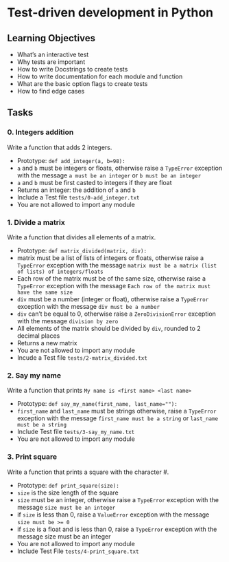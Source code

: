 # Test-driven development in Python

## Learning Objectives
* What’s an interactive test
* Why tests are important
* How to write Docstrings to create tests
* How to write documentation for each module and function
* What are the basic option flags to create tests
* How to find edge cases

## Tasks

### 0. Integers addition
Write a function that adds 2 integers.

* Prototype: `def add_integer(a, b=98):`
* `a` and `b` must be integers or floats, otherwise raise a `TypeError` exception with the message `a must be an integer` or `b must be an integer`
* `a` and `b` must be first casted to integers if they are float
* Returns an integer: the addition of `a` and `b`
* Include a Test file `tests/0-add_integer.txt`
* You are not allowed to import any module

### 1. Divide a matrix
Write a function that divides all elements of a matrix.

* Prototype: `def matrix_divided(matrix, div):`
* matrix must be a list of lists of integers or floats, otherwise raise a `TypeError` exception with the message `matrix must be a matrix (list of lists) of integers/floats`
* Each row of the matrix must be of the same size, otherwise raise a `TypeError` exception with the message `Each row of the matrix must have the same size`
* `div` must be a number (integer or float), otherwise raise a `TypeError` exception with the message `div must be a number`
* `div` can’t be equal to 0, otherwise raise a `ZeroDivisionError` exception with the message `division by zero`
* All elements of the matrix should be divided by `div`, rounded to 2 decimal places
* Returns a new matrix
* You are not allowed to import any module
* Incude a Test file `tests/2-matrix_divided.txt`

### 2. Say my name
Write a function that prints `My name is <first name> <last name>`

* Prototype: `def say_my_name(first_name, last_name=""):`
* `first_name` and `last_name` must be strings otherwise, raise a `TypeError` exception with the message `first_name must be a string` or `last_name must be a string`
* Include Test file `tests/3-say_my_name.txt`
* You are not allowed to import any module

### 3. Print square
Write a function that prints a square with the character #.

* Prototype: `def print_square(size):`
* `size` is the size length of the square
* `size` must be an integer, otherwise raise a `TypeError` exception with the message `size must be an integer`
* if `size` is less than 0, raise a `ValueError` exception with the message `size must be >= 0`
* if `size` is a float and is less than 0, raise a `TypeError` exception with the message size must be an integer
* You are not allowed to import any module
* Include Test File `tests/4-print_square.txt`
